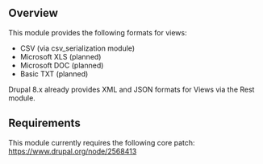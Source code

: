 Overview
--------------------------------------------------------------------------------

This module provides the following formats for views:
* CSV (via csv_serialization module)
* Microsoft XLS (planned)
* Microsoft DOC (planned)
* Basic TXT (planned)

Drupal 8.x already provides XML and JSON formats for Views via the Rest module.

Requirements
--------------------------------------------------------------------------------

This module currently requires the following core patch:
https://www.drupal.org/node/2568413


